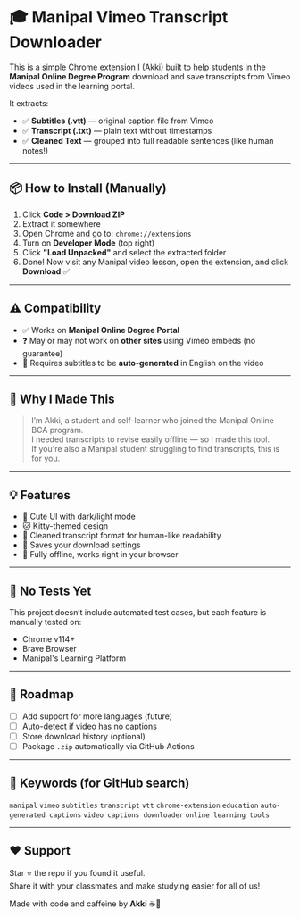 # 🎓 Manipal Vimeo Transcript Downloader

This is a simple Chrome extension I (Akki) built to help students in the **Manipal Online Degree Program** download and save transcripts from Vimeo videos used in the learning portal.

It extracts:
- ✅ **Subtitles (.vtt)** — original caption file from Vimeo  
- ✅ **Transcript (.txt)** — plain text without timestamps  
- ✅ **Cleaned Text** — grouped into full readable sentences (like human notes!)

---

## 📦 How to Install (Manually)

1. Click **Code > Download ZIP**  
2. Extract it somewhere
3. Open Chrome and go to: `chrome://extensions`
4. Turn on **Developer Mode** (top right)
5. Click **"Load Unpacked"** and select the extracted folder  
6. Done! Now visit any Manipal video lesson, open the extension, and click **Download** ✅

---

## ⚠️ Compatibility

- ✅ Works on **Manipal Online Degree Portal**
- ❓ May or may not work on **other sites** using Vimeo embeds (no guarantee)
- 🔐 Requires subtitles to be **auto-generated** in English on the video

---

## 🐾 Why I Made This

> I’m Akki, a student and self-learner who joined the Manipal Online BCA program.  
> I needed transcripts to revise easily offline — so I made this tool.  
> If you're also a Manipal student struggling to find transcripts, this is for you.

---

## 💡 Features

- 🎀 Cute UI with dark/light mode
- 🐱 Kitty-themed design
- 🧠 Cleaned transcript format for human-like readability
- 💾 Saves your download settings
- 🔌 Fully offline, works right in your browser

---

## 🧪 No Tests Yet

This project doesn’t include automated test cases, but each feature is manually tested on:
- Chrome v114+
- Brave Browser
- Manipal's Learning Platform

---

## 🚀 Roadmap

- [ ] Add support for more languages (future)
- [ ] Auto-detect if video has no captions
- [ ] Store download history (optional)
- [ ] Package `.zip` automatically via GitHub Actions

---

## 📎 Keywords (for GitHub search)

`manipal` `vimeo` `subtitles` `transcript` `vtt` `chrome-extension` `education` `auto-generated captions` `video captions downloader` `online learning tools`

---

## ❤️ Support

Star ⭐ the repo if you found it useful.  
Share it with your classmates and make studying easier for all of us!

Made with code and caffeine by **Akki** ☕🐾
